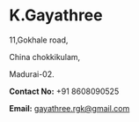 # K.Gayathree

11,Gokhale road,

China chokkikulam,

Madurai-02.

**Contact No:** +91 8608090525

**Email:** gayathree.rgk@gmail.com


